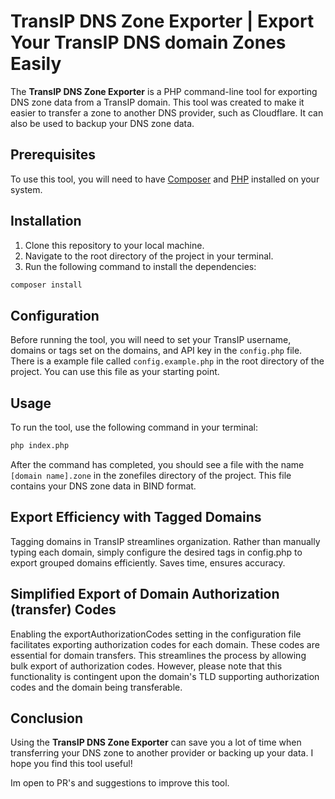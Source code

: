 # TransIP DNS Zone Exporter | Export Your TransIP DNS domain Zones Easily

The **TransIP DNS Zone Exporter** is a PHP command-line tool for exporting DNS zone data from a TransIP domain. This tool was created to make it easier to transfer a zone to another DNS provider, such as Cloudflare. It can also be used to backup your DNS zone data.

## Prerequisites

To use this tool, you will need to have [Composer](https://getcomposer.org/) and [PHP](https://www.php.net/) installed on your system.

## Installation

1. Clone this repository to your local machine.
2. Navigate to the root directory of the project in your terminal.
3. Run the following command to install the dependencies:

```sh
composer install
```

## Configuration

Before running the tool, you will need to set your TransIP username, domains or tags set on the domains, and API key in the `config.php` file.
There is a example file called `config.example.php` in the root directory of the project. You can use this file as your starting point.


## Usage

To run the tool, use the following command in your terminal:

```sh
php index.php
```

After the command has completed, you should see a file with the name `[domain name].zone` in the zonefiles directory of the project. This file contains your DNS zone data in BIND format.

## Export Efficiency with Tagged Domains

Tagging domains in TransIP streamlines organization. Rather than manually typing each domain, simply configure the desired tags in config.php to export grouped domains efficiently. Saves time, ensures accuracy.

## Simplified Export of Domain Authorization (transfer) Codes

Enabling the exportAuthorizationCodes setting in the configuration file facilitates exporting authorization codes for each domain. These codes are essential for domain transfers. This streamlines the process by allowing bulk export of authorization codes. However, please note that this functionality is contingent upon the domain's TLD supporting authorization codes and the domain being transferable.

## Conclusion

Using the **TransIP DNS Zone Exporter** can save you a lot of time when transferring your DNS zone to another provider or backing up your data. I hope you find this tool useful!

Im open to PR's and suggestions to improve this tool.
